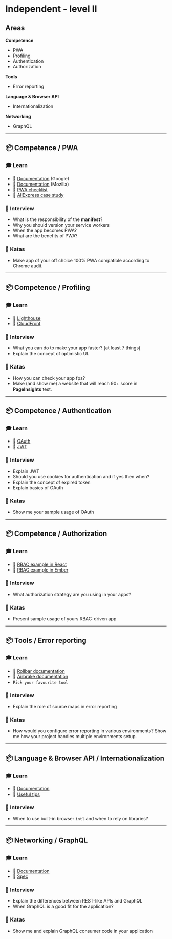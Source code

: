 # Independent - level II

## Areas

**Competence**

- PWA
- Profiling
- Authentication
- Authorization

**Tools**

- Error reporting

**Language & Browser API**

- Internationalization

**Networking**

- GraphQL

---

## 📦 Competence / PWA

### 🎓 Learn

- 📗 [Documentation](https://developers.google.com/web/progressive-web-apps/) (Google)
- 📗 [Documentation](https://developer.mozilla.org/en-US/docs/Web/Progressive_web_apps) (Mozilla)
- 📗 [PWA checklist](https://developers.google.com/web/progressive-web-apps/checklist)
- 📗 [AliExpress case study](https://developers.google.com/web/showcase/2016/aliexpress)

### 🎤 Interview

- What is the responsibility of the **manifest**?
- Why you should version your service workers
- When the app becomes PWA?
- What are the benefits of PWA?

### 📝 Katas

- Make app of your off choice 100% PWA compatible according to Chrome audit.

---

## 📦 Competence / Profiling

### 🎓 Learn

- 📗 [Lighthouse](https://developers.google.com/web/tools/lighthouse/)
- 📗 [CloudFront](https://aws.amazon.com/cloudfront/)

### 🎤 Interview

- What you can do to make your app faster? (at least 7 things)
- Explain the concept of optimistic UI.

### 📝 Katas

- How you can check your app fps?
- Make (and show me) a website that will reach 90+ score in **PageInsights** test.

---

## 📦 Competence / Authentication

### 🎓 Learn

- 📗 [OAuth](https://oauth.net/)
- 📗 [JWT](https://jwt.io/)

### 🎤 Interview

- Explain JWT
- Should you use cookies for authentication and if yes then when?
- Explain the concept of expired token
- Explain basics of OAuth

### 📝 Katas

- Show me your sample usage of OAuth

---

## 📦 Competence / Authorization

### 🎓 Learn

- 📗 [RBAC example in React](https://auth0.com/blog/role-based-access-control-rbac-and-react-apps/)
- 📗 [RBAC example in Ember](https://github.com/minutebase/ember-can)

### 🎤 Interview

- What authorization strategy are you using in your apps?

### 📝 Katas

- Present sample usage of yours RBAC-driven app

---

## 📦 Tools / Error reporting

### 🎓 Learn

- 📗 [Rollbar documentation](https://docs.rollbar.com/docs/javascript)
- 📗 [Airbrake documentation](https://airbrake.io/docs/installing-airbrake/installing-airbrake-in-a-bower-app/)
- `Pick your favourite tool`

### 🎤 Interview

- Explain the role of source maps in error reporting

### 📝 Katas

- How would you configure error reporting in various environments? Show me how your project handles multiple environments setup.

---

## 📦 **Language & Browser API /** Internationalization

### 🎓 Learn

- 📗 [Documentation](https://developer.mozilla.org/en-US/docs/Web/JavaScript/Reference/Global_Objects/Intl)
- 📗 [Useful tips](https://developers.google.com/international/)

### 🎤 Interview

- When to use built-in browser `intl` and when to rely on libraries?

---

## 📦 **Networking /** GraphQL

### 🎓 Learn

- 📗 [Documentation](https://graphql.org/)
- 📗 [Spec](https://graphql.github.io/graphql-spec/)

### 🎤 Interview

- Explain the differences between REST-like APIs and GraphQL
- When GraphQL is a good fit for the application?

### 📝 Katas

- Show me and explain GraphQL consumer code in your application
